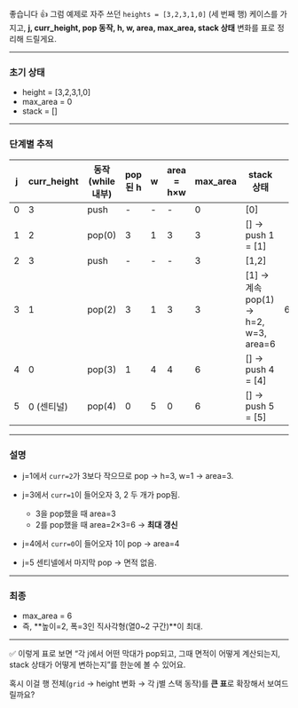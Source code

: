 좋습니다 👍
그럼 예제로 자주 쓰던 `heights = [3,2,3,1,0]` (세 번째 행) 케이스를 가지고,
**j, curr\_height, pop 동작, h, w, area, max\_area, stack 상태** 변화를 표로 정리해 드릴게요.

---

### 초기 상태

* height = \[3,2,3,1,0]
* max\_area = 0
* stack = \[]

---

### 단계별 추적

| j | curr\_height | 동작 (while 내부) | pop된 h | w | area = h×w | max\_area | stack 상태                            |   |                     |
| - | ------------ | ------------- | ------ | - | ---------- | --------- | ----------------------------------- | - | ------------------- |
| 0 | 3            | push          | -      | - | -          | 0         | \[0]                                |   |                     |
| 1 | 2            | pop(0)        | 3      | 1 | 3          | 3         | \[] → push 1 = \[1]                 |   |                     |
| 2 | 3            | push          | -      | - | -          | 3         | \[1,2]                              |   |                     |
| 3 | 1            | pop(2)        | 3      | 1 | 3          | 3         | \[1] → 계속 pop(1) → h=2, w=3, area=6 | 6 | \[] → push 3 = \[3] |
| 4 | 0            | pop(3)        | 1      | 4 | 4          | 6         | \[] → push 4 = \[4]                 |   |                     |
| 5 | 0 (센티널)      | pop(4)        | 0      | 5 | 0          | 6         | \[] → push 5 = \[5]                 |   |                     |

---

### 설명

* j=1에서 `curr=2`가 3보다 작으므로 pop → h=3, w=1 → area=3.
* j=3에서 `curr=1`이 들어오자 3, 2 두 개가 pop됨.

  * 3을 pop했을 때 area=3
  * 2를 pop했을 때 area=2×3=6 → **최대 갱신**
* j=4에서 `curr=0`이 들어오자 1이 pop → area=4
* j=5 센티넬에서 마지막 pop → 면적 없음.

---

### 최종

* max\_area = 6
* 즉, \*\*높이=2, 폭=3인 직사각형(열0\~2 구간)\*\*이 최대.

---

✅ 이렇게 표로 보면 “각 j에서 어떤 막대가 pop되고, 그때 면적이 어떻게 계산되는지, stack 상태가 어떻게 변하는지”를 한눈에 볼 수 있어요.

혹시 이걸 행 전체(`grid` → height 변화 → 각 j별 스택 동작)를 **큰 표**로 확장해서 보여드릴까요?

